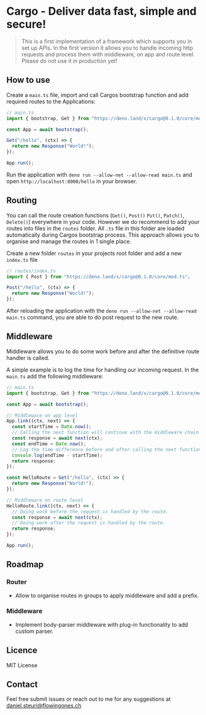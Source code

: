 # Cargo - Deliver data fast, simple and secure!

> This is a first implementation of a framework which supports you in set up
> APIs. In the first version it allows you to handle incoming http requests and
> process them with middleware, on app and route level. Please do not use it in
> production yet!

## How to use

Create a `main.ts` file, import and call Cargos bootstrap function and add
required routes to the Applications:

```ts
// main.ts
import { bootstrap, Get } from "https://deno.land/x/cargo@0.1.0/core/mod.ts";

const App = await bootstrap();

Get("/hello", (ctx) => {
  return new Response("World!");
});

App.run();
```

Run the application with `deno run --allow-net --allow-read main.ts` and open
`http://localhost:8000/hello` in your browser.

## Routing

You can call the route creation functions (`Get()`, `Post()` `Put()`, `Patch()`,
`Delete()`) everywhere in your code. However we do recommend to add your routes
into files in the `routes` folder. All `.ts` file in this folder are loaded
automatically during Cargos bootstrap process. This approach allows you to
organise and manage the routes in 1 single place.

Create a new folder `routes` in your projects root folder and add a new
`index.ts` file

```ts
// routes/index.ts
import { Post } from "https://deno.land/x/cargo@0.1.0/core/mod.ts";

Post("/hello", (ctx) => {
  return new Response("World!");
});
```

After reloading the application with the
`deno run --allow-net --allow-read main.ts` command, you are able to do post
request to the new route.

## Middleware

Middleware allows you to do some work before and after the definitive route
handler is called.

A simple example is to log the time for handling our incoming request. In the
`main.ts` add the following middleware:

```ts
// main.ts
import { bootstrap, Get } from "https://deno.land/x/cargo@0.1.0/core/mod.ts";

const App = await bootstrap();

// Middleware on app level
App.link((ctx, next) => {
  const startTime = Date.now();
  // Calling the next function will continue with the middleware chain and wait for the response.
  const response = await next(ctx);
  const endTime = Date.now();
  // Log the time difference before and after calling the next function ms.
  console.log(endTime - startTime);
  return response;
});

const HelloRoute = Get("/hello", (ctx) => {
  return new Response("World!");
});

// Middleware on route level
HelloRoute.link((ctx, next) => {
  // Doing work before the request is handled by the route.
  const response = await next(ctx);
  // Doing work after the request is handled by the route.
  return response;
});

App.run();
```

## Roadmap

### Router

- Allow to organise routes in groups to apply middleware and add a prefix.

### Middleware

- Implement body-parser middleware with plug-in functionality to add custom
  parser.

## Licence

MIT License

## Contact

Feel free submit issues or reach out to me for any suggestions at
<daniel.steuri@flowingones.ch>
